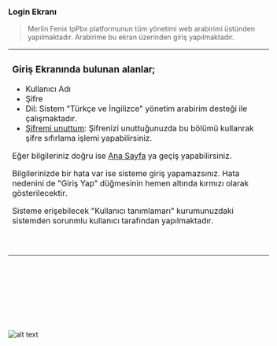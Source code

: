 
<h3>Login Ekranı</h3>
<blockquote>
<p>Merlin Fenix IpPbx platformunun tüm yönetimi web arabirimi üstünden yapılmaktadır. Arabirime bu ekran üzerinden giriş yapılmaktadır.</p>
</blockquote>
<table style="width: 892px; height: 525px;">
<tbody>
<tr>
<td style="width: 514px; vertical-align: top;" colspan="2">
<h3>Giriş Ekranında bulunan alanlar;</h3>
<ul>
<li>Kullanıcı Adı</li>
<li>Şifre</li>
<li>Dil: Sistem "Türkçe ve İngilizce" yönetim arabirim desteği ile çalışmaktadır.</li>
<li><a href="../../help?content=ForgetPassword&amp;lang=tr">Şifremi unuttum</a>: Şifrenizi unuttuğunuzda bu bölümü kullanrak şifre sıfırlama işlemi yapabilirsiniz.</li>
</ul>
<p>Eğer bilgileriniz doğru ise <a href="../../help?content=main&amp;lang=tr">Ana Sayfa</a> ya geçiş yapabilirsiniz.</p>
<p>Bilgilerinizde bir hata var ise sisteme giriş yapamazsınız. Hata nedenini de "Giriş Yap" düğmesinin hemen altında kırmızı olarak gösterilecektir.&nbsp;</p>
<p>Sisteme erişebilecek "Kullanıcı tanımlamarı" kurumunuzdaki sistemden sorunmlu kullanıcı tarafından yapılmaktadır.&nbsp;</p>
<div>&nbsp;</div>
<div>&nbsp;</div>
</td>
</tr>

</tbody>
</table>
<p>&nbsp;</p>
    
 ![alt text](https://merlinyazilim.com.tr/Files/fenixLogin.png)
